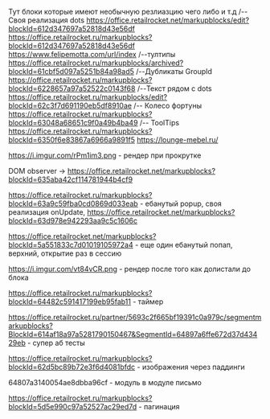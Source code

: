 Тут блоки которые имеют необычную резлиазцию чего либо и т.д
/-- Своя реализация dots 
https://office.retailrocket.net/markupblocks/edit?blockId=612d347697a52818d43e56df
https://office.retailrocket.ru/markupblocks?blockId=612d347697a52818d43e56df
https://www.felipemotta.com/url/index
/--тултипы
https://office.retailrocket.ru/markupblocks/archived?blockId=61cbf5d097a5251b84a98ad5
/--Дубликаты GroupId
https://office.retailrocket.ru/markupblocks?blockId=6228657a97a52522c0143f68
/--Текст рядом с dots
https://office.retailrocket.ru/markupblocks/edit?blockId=62c3f7d691190eb5df8910ae
/--
Колесо фортуны
https://office.retailrocket.ru/markupblocks?blockId=63048a68651c9f0a49b4ba49
/--
ToolTips
https://office.retailrocket.ru/markupblocks?blockId=6350f6e83867a6966a9891f5  https://lounge-mebel.ru/


https://i.imgur.com/rPm1im3.png - рендер при прокрутке

DOM observer -> https://office.retailrocket.net/markupblocks?blockId=635aba42cf114781944b4cf9

https://office.retailrocket.ru/markupblocks?blockId=63a9c59fba0cd0869d033eab - ебанутый popup, своя реализация onUpdate,
https://office.retailrocket.net/markupblocks?blockId=63d978e942293aa9c5c1606c

https://office.retailrocket.net/markupblocks?blockId=5a551833c7d01019105972a4 - еще один ебанутый попап, верхний, открытие раз в сессию


https://i.imgur.com/vt84vCR.png - рендер после того как долистали до блока


https://office.retailrocket.ru/markupblocks?blockId=64482c591417199eb95fab11 - таймер

https://office.retailrocket.ru/partner/5693c2f665bf19391c0a979c/segmentmarkupblocks?BlockId=614af18a97a5281790150467&SegmentId=64897a6ffe672d37d43429eb - супер аб тесты

https://office.retailrocket.ru/markupblocks?blockId=62d5bc89b72e3f6d4081bfdc - изображения через паддинги


64807a3140054ae8dbba96cf - модуль в модуле письмо


https://office.retailrocket.ru/markupblocks?blockId=5d5e990c97a52527ac29ed7d - пагинация